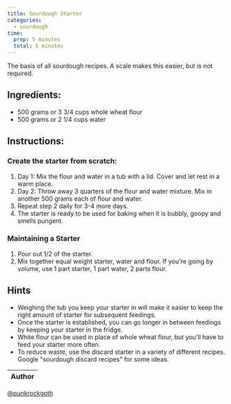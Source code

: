 ```yaml
---
title: Sourdough Starter
categories:
  - sourdough
time:  
  prep: 5 minutes
  total: 5 minutes
---
```


The basis of all sourdough recipes. A scale makes this easier, but is not required.

## Ingredients:
* 500 grams or 3 3/4 cups whole wheat flour
* 500 grams or 2 1/4 cups water

 
## Instructions:
### Create the starter from scratch:
1. Day 1: Mix the flour and water in a tub with a lid. Cover and let rest in a warm place.
2. Day 2: Throw away 3 quarters of the flour and water mixture. Mix in another 500 grams each of flour and water.
3. Repeat step 2 daily for 3-4 more days.
4. The starter is ready to be used for baking when it is bubbly, goopy and smells pungent. 

### Maintaining a Starter
1. Pour out 1/2 of the starter. 
2. Mix together equal weight starter, water and flour. If you're going by volume, use 1 part starter, 1 part water, 2 parts flour.

## Hints
* Weighing the tub you keep your starter in will make it easier to keep the right amount of starter for subsequent feedings.
* Once the starter is established, you can go longer in between feedings by keeping your starter in the fridge.
* White flour can be used in place of whole wheat flour, but you'll have to feed your starter more often.
* To reduce waste, use the discard starter in a variety of different recipes. Google "sourdough discard recipes" for some ideas.

Author |
------ |
[@punkrockgoth](https://github.com/punkrockgoth)
